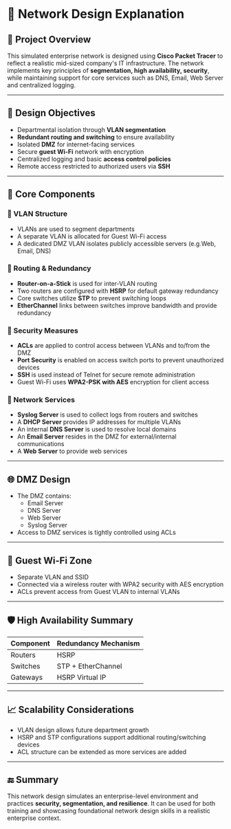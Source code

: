 # 🧠 Network Design Explanation

## 🏢 Project Overview

This simulated enterprise network is designed using **Cisco Packet Tracer** to reflect a realistic mid-sized company's IT infrastructure. The network implements key principles of **segmentation, high availability, security**, while maintaining support for core services such as DNS, Email, Web Server and centralized logging.

---

## 🎯 Design Objectives

- Departmental isolation through **VLAN segmentation**
- **Redundant routing and switching** to ensure availability
- Isolated **DMZ** for internet-facing services
- Secure **guest Wi-Fi** network with encryption
- Centralized logging and basic **access control policies**
- Remote access restricted to authorized users via **SSH**

---

## 🧱 Core Components

### 🔹 VLAN Structure
- VLANs are used to segment departments
- A separate VLAN is allocated for Guest Wi-Fi access
- A dedicated DMZ VLAN isolates publicly accessible servers (e.g.Web, Email, DNS)

### 🔹 Routing & Redundancy
- **Router-on-a-Stick** is used for inter-VLAN routing
- Two routers are configured with **HSRP** for default gateway redundancy
- Core switches utilize **STP** to prevent switching loops
- **EtherChannel** links between switches improve bandwidth and provide redundancy

### 🔹 Security Measures
- **ACLs** are applied to control access between VLANs and to/from the DMZ
- **Port Security** is enabled on access switch ports to prevent unauthorized devices
- **SSH** is used instead of Telnet for secure remote administration
- Guest Wi-Fi uses **WPA2-PSK with AES** encryption for client access

### 🔹 Network Services
- **Syslog Server** is used to collect logs from routers and switches
- A **DHCP Server** provides IP addresses for multiple VLANs
- An internal **DNS Server** is used to resolve local domains
- An **Email Server** resides in the DMZ for external/internal communications
- A **Web Server** to provide web services
---

## 🌐 DMZ Design

- The DMZ contains:
  - Email Server
  - DNS Server
  - Web Server
  - Syslog Server
- Access to DMZ services is tightly controlled using ACLs
---

## 📶 Guest Wi-Fi Zone

- Separate VLAN and SSID
- Connected via a wireless router with WPA2 security with AES encryption
- ACLs prevent access from Guest VLAN to internal VLANs

---

## 🛡 High Availability Summary

| Component      | Redundancy Mechanism |
|----------------|-----------------------|
| Routers        | HSRP                  |
| Switches       | STP + EtherChannel    |
| Gateways       | HSRP Virtual IP       |

---

## 📈 Scalability Considerations

- VLAN design allows future department growth
- HSRP and STP configurations support additional routing/switching devices
- ACL structure can be extended as more services are added

---

## 🔚 Summary

This network design simulates an enterprise-level environment and practices **security, segmentation, and resilience**. It can be used for both training and showcasing foundational network design skills in a realistic enterprise context.
